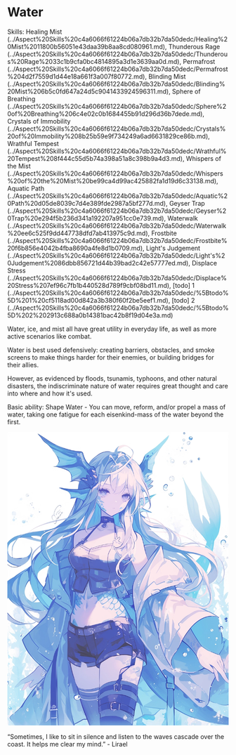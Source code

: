 # Water

Skills: Healing Mist (../Aspect%20Skills%20c4a6066f61224b06a7db32b7da50dedc/Healing%20Mist%2011800b56051e43daa39b8aa8cd080961.md), Thunderous Rage (../Aspect%20Skills%20c4a6066f61224b06a7db32b7da50dedc/Thunderous%20Rage%2033c1b9cfa0bc4814895a3d1e3639aa0d.md), Permafrost (../Aspect%20Skills%20c4a6066f61224b06a7db32b7da50dedc/Permafrost%204d2f7559d1d44e18a661f3a007f80772.md), Blinding Mist (../Aspect%20Skills%20c4a6066f61224b06a7db32b7da50dedc/Blinding%20Mist%206b5c0fd647a24d5c9041433924596311.md), Sphere of Breathing (../Aspect%20Skills%20c4a6066f61224b06a7db32b7da50dedc/Sphere%20of%20Breathing%206c4e02c0b1684455b91d296d36b7dede.md), Crystals of Immobility (../Aspect%20Skills%20c4a6066f61224b06a7db32b7da50dedc/Crystals%20of%20Immobility%208b25b59e9f734249a6ad6631829ce86b.md), Wrathful Tempest (../Aspect%20Skills%20c4a6066f61224b06a7db32b7da50dedc/Wrathful%20Tempest%208f444c55d5b74a398a51a8c398b9a4d3.md), Whispers of the Mist (../Aspect%20Skills%20c4a6066f61224b06a7db32b7da50dedc/Whispers%20of%20the%20Mist%20be99ca4d99ac425882fa1d19d6c33138.md), Aquatic Path (../Aspect%20Skills%20c4a6066f61224b06a7db32b7da50dedc/Aquatic%20Path%20d05de8039c7d4e389fde2987a5bf277d.md), Geyser Trap (../Aspect%20Skills%20c4a6066f61224b06a7db32b7da50dedc/Geyser%20Trap%20e294f5b236d341a192207a951cc0e739.md), Waterwalk (../Aspect%20Skills%20c4a6066f61224b06a7db32b7da50dedc/Waterwalk%20ee6c525f9dd447738dfd7ab413975c9d.md), Frostbite (../Aspect%20Skills%20c4a6066f61224b06a7db32b7da50dedc/Frostbite%20f6b856e4042b4fba8690a4fe8d1b0709.md), Light's Judgement (../Aspect%20Skills%20c4a6066f61224b06a7db32b7da50dedc/Light's%20Judgement%2086dbb856721d44b39bad2c42e57777ed.md), Displace Stress (../Aspect%20Skills%20c4a6066f61224b06a7db32b7da50dedc/Displace%20Stress%207ef96c7fb1b440528d789f9cbf08bd11.md), [todo] 1 (../Aspect%20Skills%20c4a6066f61224b06a7db32b7da50dedc/%5Btodo%5D%201%20cf5118ad00d842a3b380f60f2be5eef1.md), [todo] 2 (../Aspect%20Skills%20c4a6066f61224b06a7db32b7da50dedc/%5Btodo%5D%202%202913c688a0b14381bac42b8f19d04e3a.md)

Water, ice, and mist all have great utility in everyday life, as well as more active scenarios like combat. 

Water is best used defensively: creating barriers, obstacles, and smoke screens to make things harder for their enemies, or building bridges for their allies. 

However, as evidenced by floods, tsunamis, typhoons, and other natural disasters, the indiscriminate nature of water requires great thought and care into where and how it's used.

Basic ability: Shape Water - You can move, reform, and/or propel a mass of water, taking one fatigue for each eisenkind-mass of the water beyond the first.

![“Sometimes, I like to sit in silence and listen to the waves cascade over the coast. It helps me clear my mind.” - Lirael](Water%2056e95afa52f74b4587f0041150209bd6/lirael.webp)

“Sometimes, I like to sit in silence and listen to the waves cascade over the coast. It helps me clear my mind.” - Lirael